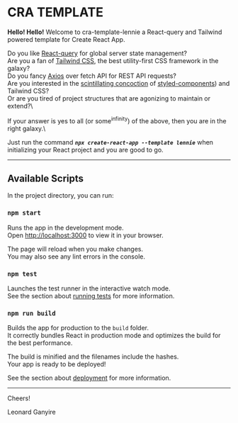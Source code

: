 # CRA TEMPLATE

**Hello! Hello!**
Welcome to cra-template-lennie a React-query and Tailwind powered template for Create React App.

Do you like <span style="color:red">[React-query](https://react-query.tanstack.com/overview "React Query")</span> for global server state management?\
Are you a fan of <span style="color:red">[Tailwind CSS](https://tailwindcss.com/docs/installation, "TailwindCSS")</span>, the best utility-first CSS framework in the galaxy?\
Do you fancy <span style="color:red">[Axios](https://github.com/axios/axios)</span> over fetch API for REST API requests?\
Are you interested in the [scintillating concoction](https://www.npmjs.com/package/tailwind-styled-components)</span> of [styled-components](https://styled-components.com/docs))</span> and Tailwind CSS?\
Or are you tired of project structures that are agonizing to maintain or extend?\

If your answer is yes to all (or some<sup>infinity</sup>) of the above, then you are in the right galaxy.\

Just run the command **_`npx create-react-app --template lennie`_** when initializing your React project and you are good to go.

---

## Available Scripts

In the project directory, you can run:

### `npm start`

Runs the app in the development mode.\
Open [http://localhost:3000](http://localhost:3000) to view it in your browser.

The page will reload when you make changes.\
You may also see any lint errors in the console.

### `npm test`

Launches the test runner in the interactive watch mode.\
See the section about [running tests](https://facebook.github.io/create-react-app/docs/running-tests) for more information.

### `npm run build`

Builds the app for production to the `build` folder.\
It correctly bundles React in production mode and optimizes the build for the best performance.

The build is minified and the filenames include the hashes.\
Your app is ready to be deployed!

See the section about [deployment](https://facebook.github.io/create-react-app/docs/deployment) for more information.

---

Cheers!

Leonard Ganyire
